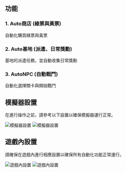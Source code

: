 ## 功能

### 1. Auto商店 (綠票與黃票)
自動化購買綠票與黃票

### 2. Auto基地 (派遣、日常獎勳)
基地的派遣任務，並自動收集日常獎勳

### 3. AutoNPC (自動戰鬥)
自動化選擇關卡與開始戰鬥

## 模擬器設置
在進行操作之前，請參考以下設置以確保模擬器運行正常。

![模擬器設置](https://github.com/user-attachments/assets/53ef760c-10be-49b2-8ed2-6a9b370cf6e3)
![模擬器設置](https://github.com/user-attachments/assets/45ee3ac7-4f76-49e6-911c-69835c95cd90)

## 遊戲內設置
請確保在遊戲內進行相應設置以確保所有自動化功能正常運行。

![遊戲內設置](https://github.com/user-attachments/assets/eeda88e0-58bb-4451-ac41-fafa938fe4f2)
![遊戲內設置](https://github.com/user-attachments/assets/5a030655-422e-402b-9c6b-b83eb2b57f16)
